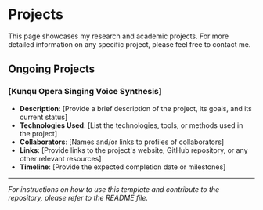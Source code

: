 # Projects

This page showcases my research and academic projects. For more detailed information on any specific project, please feel free to contact me.

## Ongoing Projects

### [Kunqu Opera Singing Voice Synthesis]

- **Description**: [Provide a brief description of the project, its goals, and its current status]
- **Technologies Used**: [List the technologies, tools, or methods used in the project]
- **Collaborators**: [Names and/or links to profiles of collaborators]
- **Links**: [Provide links to the project's website, GitHub repository, or any other relevant resources]
- **Timeline**: [Provide the expected completion date or milestones]

<!-- ## Completed Projects

### [Project Title 2]

- **Description**: [Provide a brief description of the project, its goals, and its outcomes]
- **Technologies Used**: [List the technologies, tools, or methods used in the project]
- **Collaborators**: [Names and/or links to profiles of collaborators]
- **Links**: [Provide links to the project's website, GitHub repository, or any other relevant resources]
- **Completion Date**: [Provide the date of completion]

[Repeat the above format for additional completed projects] -->

---

_For instructions on how to use this template and contribute to the repository, please refer to the README file._
